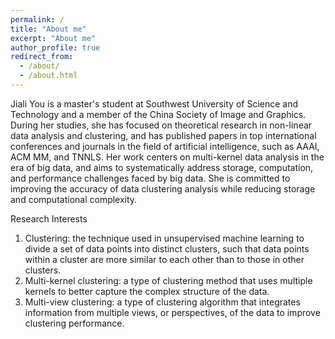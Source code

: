 ```yaml
---
permalink: /
title: "About me"
excerpt: "About me"
author_profile: true
redirect_from: 
  - /about/
  - /about.html
---
```


Jiali You is a master's student at Southwest University of Science and Technology and a member of the China Society of Image and Graphics. During her studies, she has focused on theoretical research in non-linear data analysis and clustering, and has published papers in top international conferences and journals in the field of artificial intelligence, such as AAAI, ACM MM, and TNNLS. Her work centers on multi-kernel data analysis in the era of big data, and aims to systematically address storage, computation, and performance challenges faced by big data. She is committed to improving the accuracy of data clustering analysis while reducing storage and computational complexity.

Research Interests
1. Clustering: the technique used in unsupervised machine learning to divide a set of data points into distinct clusters, such that data points within a cluster are more similar to each other than to those in other clusters.
2. Multi-kernel clustering: a type of clustering method that uses multiple kernels to better capture the complex structure of the data.
3. Multi-view clustering: a type of clustering algorithm that integrates information from multiple views, or perspectives, of the data to improve clustering performance.


